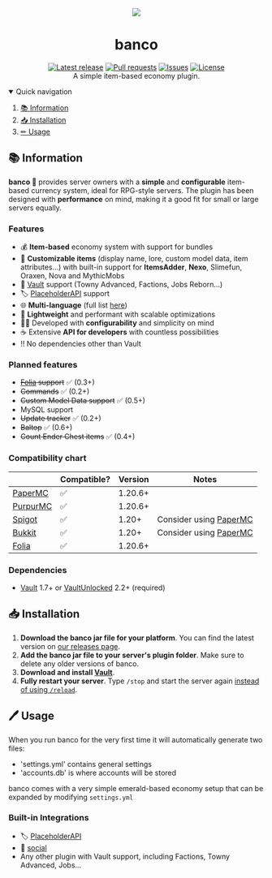 <div align="center">
  <p>
    <img src="https://cdn.modrinth.com/data/OA8LKtim/5ea92cfbacd6ab8f4a0e546d1589f0f95617d19b.webp">
    <h1>banco</h1>
    <a href="https://github.com/myth-MC/banco/releases/latest"><img src="https://img.shields.io/github/v/release/myth-MC/banco" alt="Latest release" /></a>
    <a href="https://github.com/myth-MC/banco/pulls"><img src="https://img.shields.io/github/issues-pr/myth-MC/banco" alt="Pull requests" /></a>
    <a href="https://github.com/myth-MC/banco/issues"><img src="https://img.shields.io/github/issues/myth-MC/banco" alt="Issues" /></a>
    <a href="https://github.com/myth-MC/banco/blob/main/LICENSE"><img src="https://img.shields.io/badge/license-GPL--3.0-blue.svg" alt="License" /></a>
    <br>
    A simple item-based economy plugin.
  </p>
</div>

<details open="open">
  <summary>Quick navigation</summary>
  <ol>
    <li>
      <a href="#information">📚 Information</a>
    </li>
    <li>
      <a href="#installation">📥 Installation</a>
    </li>
    <li>
      <a href="#usage">✏ Usage</a>
    </li>
  </ol>
</details>

<div id="information"></div>

## 📚 Information

**banco 🏦** provides server owners with a **simple** and **configurable** item-based currency system, ideal for RPG-style servers. The plugin has been designed with **performance** on mind, making it a good fit for small or large servers equally.

### Features

* 💰 **Item-based** economy system with support for bundles
* 💭 **Customizable items** (display name, lore, custom model data, item attributes...) with built-in support for **ItemsAdder**, **Nexo**, Slimefun, Oraxen, Nova and MythicMobs
* 🤝 [Vault](https://www.spigotmc.org/resources/vault.34315/) support (Towny Advanced, Factions, Jobs Reborn...)
* 🏷️ [PlaceholderAPI](https://www.spigotmc.org/resources/placeholderapi.6245/) support
* 🌐 **Multi-language** (full list [here](https://banco.mythmc.ovh/docs/getting-started/configuration/translations/))
* 🍃 **Lightweight** and performant with scalable optimizations
* 😮‍💨 Developed with **configurability** and simplicity on mind
* ☕️ Extensive **API for developers** with countless possibilities
* ‼️ No dependencies other than Vault

### Planned features

* ~~[Folia](https://papermc.io/software/folia) support~~ ✅ (0.3+)
* ~~Commands~~ ✅ (0.2+)
* ~~Custom Model Data support~~ ✅ (0.5+)
* MySQL support
* ~~Update tracker~~ ✅ (0.2+)
* ~~Baltop~~ ✅ (0.6+)
* ~~Count Ender Chest items~~ ✅ (0.4+)

### Compatibility chart

|                                                         | Compatible? | Version | Notes                                        |
|---------------------------------------------------------|-------------|---------|----------------------------------------------|
| [PaperMC](https://papermc.io/)                          | ✅          | 1.20.6+ |                                              |
| [PurpurMC](https://purpurmc.org/)                       | ✅          | 1.20.6+ |                                              |
| [Spigot](https://www.spigotmc.org)                      | ✅          | 1.20+   | Consider using [PaperMC](https://papermc.io) |
| [Bukkit](https://bukkit.org)                            | ✅          | 1.20+   | Consider using [PaperMC](https://papermc.io) |
| [Folia](https://papermc.io/software/folia)              | ✅          | 1.20.6+ |                                              |

### Dependencies

* [Vault](https://www.spigotmc.org/resources/vault.34315/) 1.7+ or [VaultUnlocked](https://www.spigotmc.org/resources/vaultunlocked.117277/) 2.2+ (required)

<div id="installation"></div>

## 📥 Installation

1. **Download the banco jar file for your platform**. You can find the latest version on [our releases page](https://github.com/myth-MC/banco/releases).
2. **Add the banco jar file to your server's plugin folder**. Make sure to delete any older versions of banco.
3. **Download and install [Vault](https://www.spigotmc.org/resources/vault.34315/)**.
4. **Fully restart your server**. Type `/stop` and start the server again [instead of using `/reload`](https://madelinemiller.dev/blog/problem-with-reload/).

<div id="usage"></div>

## 🖊️ Usage

When you run banco for the very first time it will automatically generate two files:
* 'settings.yml' contains general settings
* 'accounts.db' is where accounts will be stored

banco comes with a very simple emerald-based economy setup that can be expanded by modifying `settings.yml`

### Built-in Integrations

* 🏷️ [PlaceholderAPI](https://www.spigotmc.org/resources/placeholderapi.6245/)
* 🐣 [social](https://github.com/myth-MC/social)
* Any other plugin with Vault support, including Factions, Towny Advanced, Jobs...
